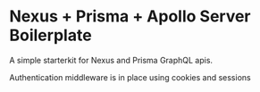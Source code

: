 # Nexus + Prisma + Apollo Server Boilerplate

A simple starterkit for Nexus and Prisma GraphQL apis.

Authentication middleware is in place using cookies and sessions
